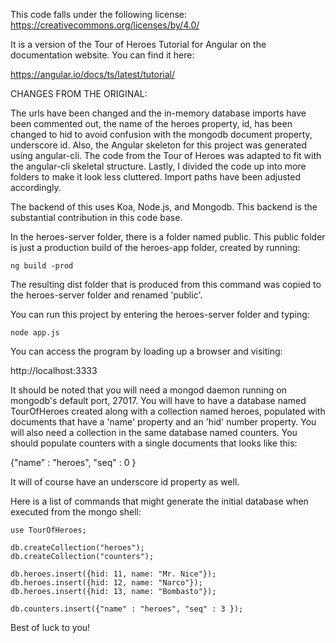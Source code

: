 This code falls under the following license:
https://creativecommons.org/licenses/by/4.0/

It is a version of the Tour of Heroes Tutorial for Angular on the documentation
website. You can find it here:

https://angular.io/docs/ts/latest/tutorial/

CHANGES FROM THE ORIGINAL:

The urls have been changed and the in-memory database imports
have been commented out, the name of the heroes property, id, has been changed
to hid to avoid confusion with the mongodb document property, underscore id.
Also, the Angular skeleton for this project was generated using angular-cli.
The code from the Tour of Heroes was adapted to fit with the angular-cli
skeletal structure. Lastly, I divided the code up into more folders to make it
look less cluttered. Import paths have been adjusted accordingly.

The backend of this uses Koa, Node.js, and Mongodb. This backend is
the substantial contribution in this code base.

In the heroes-server folder, there is a folder named public. This public folder
is just a production build of the heroes-app folder, created by running:

```
ng build -prod
```

The resulting dist folder that is produced from this command was copied to the
heroes-server folder and renamed 'public'.

You can run this project by entering the heroes-server folder and typing:

```
node app.js
```

You can access the program by loading up a browser and visiting:

http://localhost:3333

It should be noted that you will need a mongod daemon running on mongodb's
default port, 27017. You will have to have a database named TourOfHeroes created
along with a collection named heroes, populated with documents that have a
'name' property and an 'hid' number property. You will also need a collection
in the same database named counters. You should populate counters with a single
documents that looks like this:

{"name" : "heroes", "seq" : 0 }

It will of course have an underscore id property as well.

Here is a list of commands that might generate the initial database when executed
from the mongo shell:

```
use TourOfHeroes;

db.createCollection("heroes");
db.createCollection("counters");

db.heroes.insert({hid: 11, name: "Mr. Nice"});
db.heroes.insert({hid: 12, name: "Narco"});
db.heroes.insert({hid: 13, name: "Bombasto"});

db.counters.insert({"name" : "heroes", "seq" : 3 });
```

Best of luck to you!
